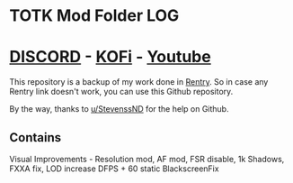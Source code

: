 # TOTK Mod Folder LOG 
# [DISCORD](https://discord.com/invite/7MMv4yGfhM) - [KOFi](https://ko-fi.com/maxlastbreath#) - [Youtube](https://www.youtube.com/channel/UC9-81HNX9HfWHUsXBz5xYsQ)

This repository is a backup of my work done in [Rentry](https://rentry.org/ModFolder/). So in case any Rentry link doesn't work, you can use this Github repository. 

By the way, thanks to [u/StevenssND](https://www.reddit.com/user/StevenssND) for the help on Github.

## Contains
 Visual Improvements - Resolution mod, AF mod, FSR disable, 1k Shadows, FXXA fix, LOD increase
    DFPS + 60 static
    BlackscreenFix
  
